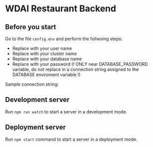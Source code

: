 # WDAI Restaurant Backend

## Before you start

Go to the file `config.env` and perform the follwoing steps:
- Replace <USERNAME> with your user name
- Replace <CLUSTERNAME> with your cluster name
- Replace <DATABASENAME> with your database name
- Replace <PASSWORD> with your password (! ONLY near DATABASE_PASSWORD variable, do not replace <PASSWORD> in a connection string assigned to the DATABASE enviroment variable !)

Sample connection string:


## Development server

Run `npm run watch` to start a server in a development mode.

## Deployment server

Run `npm start` command to start a server in a deployment mode.

